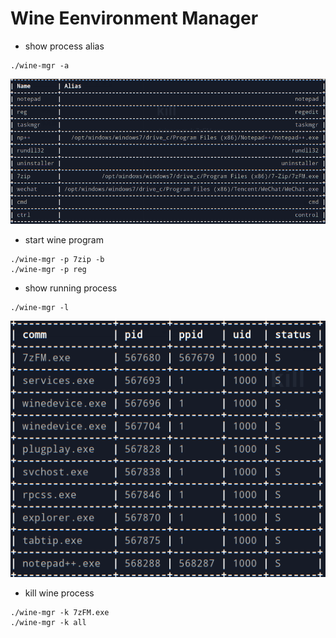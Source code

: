 # Wine Eenvironment Manager
- show process alias
```shell
./wine-mgr -a
```
![image info](./alias.png)
- start wine program
```shell
./wine-mgr -p 7zip -b
./wine-mgr -p reg
```

- show running process
```shell
./wine-mgr -l
```
![image info](./task.png)
- kill wine process
```shell
./wine-mgr -k 7zFM.exe
./wine-mgr -k all
```


